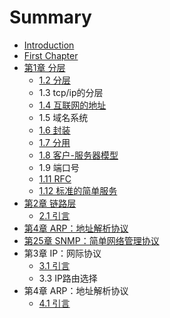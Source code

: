 # Summary

* [Introduction](README.md)
* [First Chapter](chapter1.md)
* [第1章 分层](di-1-zhang-fen-ceng.md)
  * [1.2 分层](di-1-zhang-fen-ceng/12-fen-ceng.md)
  * 1.3 tcp/ip的分层
  * [1.4 互联网的地址](di-1-zhang-fen-ceng/14-hu-lian-wang-de-di-zhi.md)
  * 1.5 域名系统
  * [1.6 封装](di-1-zhang-fen-ceng/16-feng-zhuang.md)
  * [1.7 分用](di-1-zhang-fen-ceng/17-fen-yong.md)
  * [1.8 客户-服务器模型](di-1-zhang-fen-ceng/18-ke-6237-fu-wu-qi-mo-xing.md)
  * 1.9 端口号
  * [1.11 RFC](di-1-zhang-fen-ceng/111-rfc.md)
  * [1.12 标准的简单服务](di-1-zhang-fen-ceng/112-biao-zhun-de-jian-dan-fu-wu.md)
* [第2章 链路层](di-2-zhang-lian-lu-ceng.md)
  * [2.1 引言](di-2-zhang-lian-lu-ceng/21-yin-yan.md)
* [第4章 ARP：地址解析协议](di-4-zhang-arp-ff1a-di-zhi-jie-xi-xie-yi.md)
* [第25章 SNMP：简单网络管理协议](di-25-zhang-snmp-ff1a-jian-dan-wang-luo-guan-li-xie-yi.md)
* 第3章 IP：网际协议
  * [3.1 引言](31-yin-yan.md)
  * 3.3 IP路由选择
* 第4章 ARP：地址解析协议
  * [4.1 引言](41-yin-yan.md)

